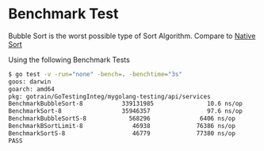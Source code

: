 # Benchmark Test

Bubble Sort is the worst possible type of Sort Algorithm.
Compare to [Native Sort](api/services/sort_service_test.go#L60)

Using the following Benchmark Tests

```sh
$ go test -v -run="none" -bench=. -benchtime="3s"
goos: darwin
goarch: amd64
pkg: gotrain/GoTestingInteg/mygolang-testing/api/services
BenchmarkBubbleSort-8           339131985               10.6 ns/op
BenchmarkSort-8                 35946357                97.6 ns/op
BenchmarkBubbleSortS-8            568296              6406 ns/op
BenchmarkBSortLimit-8              46938             76386 ns/op
BenchmarkSortS-8                   46779             77380 ns/op
PASS
```